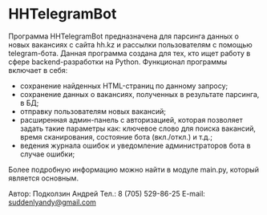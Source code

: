 # HHTelegramBot
Программа HHTelegramBot предназначена для парсинга данных о новых вакансиях с сайта hh.kz и рассылки пользователям с помощью telegram-бота. 
Данная программа создана для тех, кто ищет работу в сфере backend-разработки на Python. Функционал программы включает в себя:
- сохранение найденных HTML-страниц по данному запросу;
- сохранение данных о вакансиях, полученных в результате парсинга, в БД;
- отправку пользователям новых вакансий;
- расширенная админ-панель с авторизацией, которая позволяет задать такие параметры как: ключевое слово для поиска вакансий, время сканирования, состояние бота (вкл./откл.) и т.д.;
- ведения журнала ошибок и уведомление администраторов бота в случае ошибки;

Более подробную информацию можно найти в модуле main.py, который является основным.

Автор: Подколзин Андрей
Тел.: 8 (705) 529-86-25
E-mail: suddenlyandy@gmail.com
